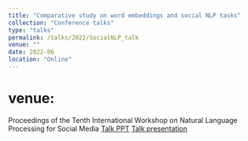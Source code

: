 ```yaml
---
title: "Comparative study on word embeddings and social NLP tasks"
collection: "Conference talks"
type: "talks"
permalink: /talks/2022/SocialNLP_talk
venue: ""
date: 2022-06
location: "Online"
---
```

venue:
==========
Proceedings of the Tenth International Workshop on Natural Language Processing for Social Media
<a href="/files/talks/2022/Naacl2022/Socila_NLP_2022_ppt.pdf">Talk PPT</a>
<a href="/files/talks/2022/Naacl2022/video4759095032.mp4">Talk presentation</a>

